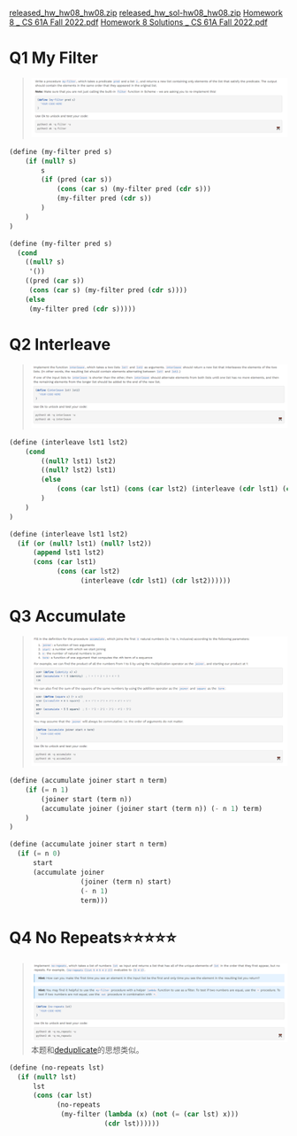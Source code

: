 [released_hw_hw08_hw08.zip](https://www.yuque.com/attachments/yuque/0/2023/zip/12393765/1673000317303-7cbd7e47-229b-4ae9-81a8-e63ae8cd3fa3.zip)
[released_hw_sol-hw08_hw08.zip](https://www.yuque.com/attachments/yuque/0/2023/zip/12393765/1673000317318-f85664d4-97b4-4af2-87bb-92f239484d58.zip)
[Homework 8 _ CS 61A Fall 2022.pdf](https://www.yuque.com/attachments/yuque/0/2023/pdf/12393765/1673000296423-d9438b83-4141-46c1-8415-b34abb281376.pdf)
[Homework 8 Solutions _ CS 61A Fall 2022.pdf](https://www.yuque.com/attachments/yuque/0/2023/pdf/12393765/1673000818369-aedc21c8-f56f-47ea-95bd-75430fbcc478.pdf)


# Q1 My Filter
> ![image.png](Homework_08__Scheme.assets/20230302_1021253885.png)

```scheme
(define (my-filter pred s)
    (if (null? s)
        s
        (if (pred (car s))
            (cons (car s) (my-filter pred (cdr s)))
            (my-filter pred (cdr s))
        )
    )
)
```
```scheme
(define (my-filter pred s)
  (cond 
    ((null? s)
     '())
    ((pred (car s))
     (cons (car s) (my-filter pred (cdr s))))
    (else
     (my-filter pred (cdr s)))))
```


# Q2 Interleave
> ![image.png](Homework_08__Scheme.assets/20230302_1021257898.png)

```scheme
(define (interleave lst1 lst2)
    (cond
        ((null? lst1) lst2)
        ((null? lst2) lst1)
        (else
            (cons (car lst1) (cons (car lst2) (interleave (cdr lst1) (cdr lst2))))
        )
    )
)
```
```scheme
(define (interleave lst1 lst2)
  (if (or (null? lst1) (null? lst2))
      (append lst1 lst2)
      (cons (car lst1)
            (cons (car lst2)
                  (interleave (cdr lst1) (cdr lst2))))))
```


# Q3 Accumulate
> ![image.png](Homework_08__Scheme.assets/20230302_1021254595.png)

```scheme
(define (accumulate joiner start n term)
    (if (= n 1)
        (joiner start (term n))
        (accumulate joiner (joiner start (term n)) (- n 1) term)
    )
)
```
```scheme
(define (accumulate joiner start n term)
  (if (= n 0)
      start
      (accumulate joiner
                  (joiner (term n) start)
                  (- n 1)
                  term)))
```

# Q4 No Repeats⭐⭐⭐⭐⭐
> ![image.png](Homework_08__Scheme.assets/20230302_1021263039.png)
> 本题和[deduplicate](https://www.yuque.com/alexman/ac5oth/ltt5l8omql5t39c4#o9yrs)的思想类似。

```scheme
(define (no-repeats lst)
  (if (null? lst)
      lst
      (cons (car lst)
            (no-repeats
             (my-filter (lambda (x) (not (= (car lst) x)))
                        (cdr lst))))))
```
